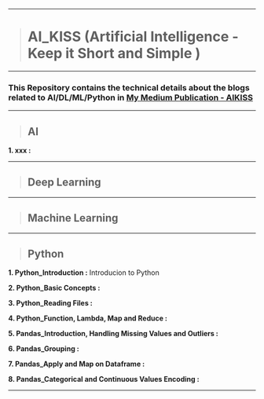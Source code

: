 ------------------
> # AI_KISS (Artificial Intelligence - Keep it Short and Simple )
------------------

### This Repository contains the technical details about the blogs related to AI/DL/ML/Python in  [My Medium Publication - AIKISS](https://medium.com/aikiss) 

 ---------------------------------------------- 
> ## AI
**1. xxx :** 
 
 --------------------------------------------- 
   
> ## Deep Learning

---------------------------------------------- 
  
> ## Machine Learning
 
----------------------------------------------  
 
> ## Python

**1. Python_Introduction :** Introducion to Python 

**2. Python_Basic Concepts :** 

**3. Python_Reading Files :** 

**4. Python_Function, Lambda, Map and Reduce :** 

**5. Pandas_Introduction, Handling Missing Values and Outliers :** 

**6. Pandas_Grouping :** 

**7. Pandas_Apply and Map on Dataframe :** 

**8. Pandas_Categorical and Continuous Values Encoding :** 

 ---------------------------------------------- 